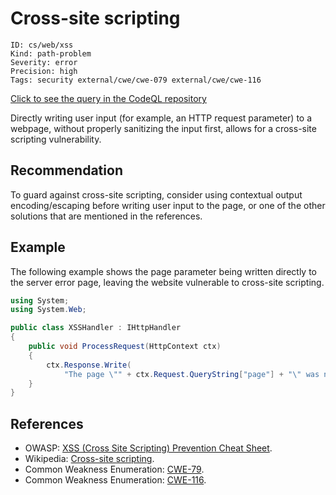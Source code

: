 # Cross-site scripting

```
ID: cs/web/xss
Kind: path-problem
Severity: error
Precision: high
Tags: security external/cwe/cwe-079 external/cwe/cwe-116

```
[Click to see the query in the CodeQL repository](https://github.com/github/codeql/tree/main/csharp/ql/src/Security%20Features/CWE-079/XSS.ql)

Directly writing user input (for example, an HTTP request parameter) to a webpage, without properly sanitizing the input first, allows for a cross-site scripting vulnerability.


## Recommendation
To guard against cross-site scripting, consider using contextual output encoding/escaping before writing user input to the page, or one of the other solutions that are mentioned in the references.


## Example
The following example shows the page parameter being written directly to the server error page, leaving the website vulnerable to cross-site scripting.


```csharp
using System;
using System.Web;

public class XSSHandler : IHttpHandler
{
    public void ProcessRequest(HttpContext ctx)
    {
        ctx.Response.Write(
            "The page \"" + ctx.Request.QueryString["page"] + "\" was not found.");
    }
}

```

## References
* OWASP: [XSS (Cross Site Scripting) Prevention Cheat Sheet](https://cheatsheetseries.owasp.org/cheatsheets/Cross_Site_Scripting_Prevention_Cheat_Sheet.html).
* Wikipedia: [Cross-site scripting](http://en.wikipedia.org/wiki/Cross-site_scripting).
* Common Weakness Enumeration: [CWE-79](https://cwe.mitre.org/data/definitions/79.html).
* Common Weakness Enumeration: [CWE-116](https://cwe.mitre.org/data/definitions/116.html).